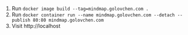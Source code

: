 1. Run `docker image build --tag=mindmap.golovchen.com .`
2. Run `docker container run --name mindmap.golovchen.com --detach --publish 80:80 mindmap.golovchen.com`
3. Visit http://localhost